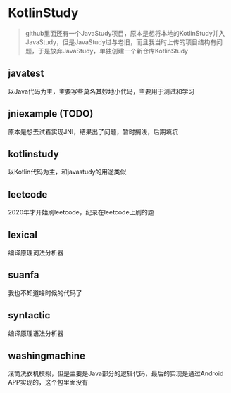 # KotlinStudy

> github里面还有一个JavaStudy项目，原本是想将本地的KotlinStudy并入JavaStudy，但是JavaStudy过与老旧，而且我当时上传的项目结构有问题，于是放弃JavaStudy，单独创建一个新仓库KotlinStudy

## javatest
以Java代码为主，主要写些莫名其妙地小代码，主要用于测试和学习

## jniexample (TODO)
原本是想去试着实现JNI，结果出了问题，暂时搁浅，后期填坑

## kotlinstudy
以Kotlin代码为主，和javastudy的用途类似

## leetcode
2020年才开始刷leetcode，纪录在leetcode上刷的题

## lexical
编译原理词法分析器

## suanfa
我也不知道啥时候的代码了

## syntactic
编译原理语法分析器

## washingmachine
滚筒洗衣机模拟，但是主要是Java部分的逻辑代码，最后的实现是通过Android APP实现的，这个包里面没有